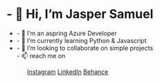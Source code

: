 <h1>
- 👋 Hi, I’m Jasper Samuel 
</h1>
<ul>
<li>- 👀 I’m an aspring Azure Developer </li> 
<li>- 🌱 I’m currently learning Python & Javascript</li> 
<li>- 💞️ I’m looking to collaborate on simple projects</li> 
- 📫 reach me on
<ul>
<a href="https://www.instagram.com/jaspersamuelj/">Instagram</a>
<a href="https://in.linkedin.com/in/jasper-samuel-j-063187167">LinkedIn</a>
<a href="https://www.behance.net/jaspersamuel">Behance</a>


<!---
jaspersamuel/jaspersamuel is a ✨ special ✨ repository because its `README.md` (this file) appears on your GitHub profile.
You can click the Preview link to take a look at your changes.
--->
